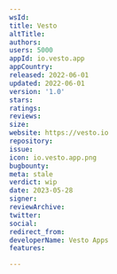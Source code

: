 ```yaml
---
wsId: 
title: Vesto
altTitle: 
authors: 
users: 5000
appId: io.vesto.app
appCountry: 
released: 2022-06-01
updated: 2022-06-01
version: '1.0'
stars: 
ratings: 
reviews: 
size: 
website: https://vesto.io
repository: 
issue: 
icon: io.vesto.app.png
bugbounty: 
meta: stale
verdict: wip
date: 2023-05-28
signer: 
reviewArchive: 
twitter: 
social: 
redirect_from: 
developerName: Vesto Apps
features: 

---
```


